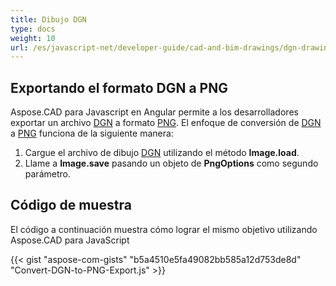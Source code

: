 ```yaml
---
title: Dibujo DGN
type: docs
weight: 10
url: /es/javascript-net/developer-guide/cad-and-bim-drawings/dgn-drawing/
---
```


## **Exportando el formato DGN a PNG**

Aspose.CAD para Javascript en Angular permite a los desarrolladores exportar un archivo [DGN](https://docs.fileformat.com/cad/dgn/) a formato [PNG](https://docs.fileformat.com/image/png/).
El enfoque de conversión de [DGN](https://docs.fileformat.com/cad/dgn/) a [PNG](https://docs.fileformat.com/image/png/) funciona de la siguiente manera:

1. Cargue el archivo de dibujo [DGN](https://docs.fileformat.com/cad/dgn/) utilizando el método **Image.load**.
2. Llame a **Image.save** pasando un objeto de **PngOptions** como segundo parámetro.

## Código de muestra

El código a continuación muestra cómo lograr el mismo objetivo utilizando Aspose.CAD para JavaScript

{{< gist "aspose-com-gists" "b5a4510e5fa49082bb585a12d753de8d" "Convert-DGN-to-PNG-Export.js" >}}

